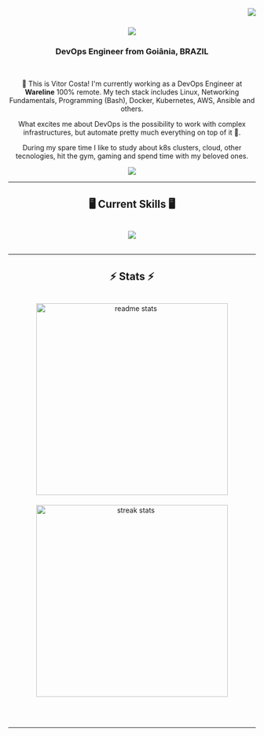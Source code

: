 <img align="right" src="https://visitor-badge.laobi.icu/badge?page_id=vitor-csilva.vitor-csilva"/>

<h1 align="center">
    <img src="https://readme-typing-svg.herokuapp.com/?font=Righteous&size=35&center=true&vCenter=true&width=500&height=70&duration=4000&lines=Hi+There!+👋;+I'm+Vitor+Costa!+🇧🇷;" />
</h1>

<h3 align="center">DevOps Engineer from Goiânia, BRAZIL</h3>

<br/>

<div align="center">
 
 🔭 This is Vitor Costa! I'm currently working as a DevOps Engineer at **Wareline** 100% remote. My tech stack includes Linux, Networking Fundamentals, Programming (Bash), Docker, Kubernetes, AWS, Ansible and others.

 What excites me about DevOps is the possibility to work with complex infrastructures, but automate pretty much everything on top of it 💙.

 During my spare time I like to study about k8s clusters, cloud, other tecnologies, hit the gym, gaming and spend time with my beloved ones.

<!-- 💬 Ask me about **Kubernetes, Docker, Docker Swarm ... or anything [here](https://github.com/viniciussantos45/viniciussantos45/issues)** -->

 </div>
 
<div align="center"> 
  <a href="https://www.linkedin.com/in/vitorcs-contato/" target="_blank">
    <img src="https://img.shields.io/badge/LinkedIn-0077B5?style=for-the-badge&logo=linkedin&logoColor=white" target="_blank" />
  </a>
</div>

 <hr/>
 
<h2 align="center">🖥️ Current Skills 🖥️</h2>
<br/>
<div align="center">
    <img src="https://skillicons.dev/icons?i=kubernetes,docker,aws,azure,bash,linux,ansible,py,flask,gitlab,c,vim" /> <br>
    <!-- <img src="https://skillicons.dev/icons?i=nodejs,javascript,typescript,rust,python,php,mysql,postgres" /><br/>
    <img src="https://skillicons.dev/icons?i=aws,docker,express,mongodb,nextjs,nestjs,prisma,redis,nginx,jest" /><br> -->
</div>

<br/>
<!-- <hr/> -->

<!-- <div align="center">
  <h2>🐍 My Contributions 🐍</h2>
  <br>
  <img alt="snake eating my contributions" src="https://raw.githubusercontent.com/viniciussantos45/viniciussantos45/output/github-contribution-grid-snake.svg" />
  
  <br/><br/><br/>
</div> -->

<hr/>

<h2 align="center">⚡ Stats ⚡</h2>
<br>
<div align=center>
  <img width=390 src="https://github-readme-stats.vercel.app/api?username=vitor-csilva&count_private=true&show_icons=true&theme=react&rank_icon=github&border_radius=10&include_all_commits=true" alt="readme stats" />
  <br/>
  
  <!-- <img width=390 align="center" src="https://github-readme-streak-stats.herokuapp.com/?user=vitor-csilva&hide=HTML&langs_count=8&layout=compact&theme=react&border_radius=10&exclude_repo=github-readme-stats" alt="top langs" />
  <br/> -->
  
  <img width=390 src="https://github-readme-stats.vercel.app/api/top-langs/?username=vitor-csilva&theme=react&show_icons=true&layout=compact&border_radius=10" alt="streak stats" style="padding-top:20px;"/>
</div>

<br/><br/>

<hr/>

<br/>

<br/>
